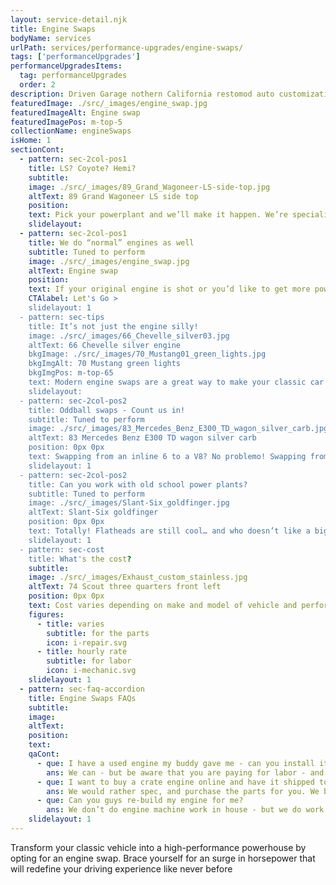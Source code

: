 ```yaml
---
layout: service-detail.njk
title: Engine Swaps
bodyName: services
urlPath: services/performance-upgrades/engine-swaps/
tags: ['performanceUpgrades']
performanceUpgradesItems:
  tag: performanceUpgrades
  order: 2
description: Driven Garage nothern California restomod auto customization and repair shop
featuredImage: ./src/_images/engine_swap.jpg
featuredImageAlt: Engine swap
featuredImagePos: m-top-5
collectionName: engineSwaps
isHome: 1
sectionCont:
  - pattern: sec-2col-pos1
    title: LS? Coyote? Hemi?
    subtitle: 
    image: ./src/_images/89_Grand_Wagoneer-LS-side-top.jpg
    altText: 89 Grand Wagoneer LS side top
    position: 
    text: Pick your powerplant and we’ll make it happen. We’re specialists in modern engine swaps into classic cars - from mild to wild and oddball combos, we love making your classic better with an engine swap. We know the right parts to make it all work seamlessly and make awesome power and reliability. 
    slidelayout:
  - pattern: sec-2col-pos1
    title: We do “normal” engines as well
    subtitle: Tuned to perform
    image: ./src/_images/engine_swap.jpg
    altText: Engine swap
    position: 
    text: If your original engine is shot or you’d like to get more power and performance - we can handle that. Whether it’s sourcing and swapping a crate engine - or working with our rolodex of reputable machine shops on a custom build we can handle it all.
    CTAlabel: Let's Go >
    slidelayout: 1
  - pattern: sec-tips
    title: It’s not just the engine silly!
    image: ./src/_images/66_Chevelle_silver03.jpg
    altText: 66 Chevelle silver engine
    bkgImage: ./src/_images/70_Mustang01_green_lights.jpg
    bkgImgAlt: 70 Mustang green lights
    bkgImgPos: m-top-65
    text: Modern engine swaps are a great way to make your classic car more powerful, reliable and efficient - but along with the engine itself, we also need to modernize the transmission, fuel system, cooling system, exhaust and more. These parts add up and often surprise a customer before they even pull the trigger on a swap.
    slidelayout:
  - pattern: sec-2col-pos2
    title: Oddball swaps - Count us in!
    subtitle: Tuned to perform
    image: ./src/_images/83_Mercedes_Benz_E300_TD_wagon_silver_carb.jpg
    altText: 83 Mercedes Benz E300 TD wagon silver carb
    position: 0px 0px
    text: Swapping from an inline 6 to a V8? No problemo! Swapping from an old 4 cylinder to a modern v8 or inline turbo 4? We got you. Our team is not only well versed in the mechanical end - but we have on staff fabricators who can make brackets, exhaust pipes, crossmembers, etc… oddball swaps are what excites us.  
    slidelayout: 1
  - pattern: sec-2col-pos2
    title: Can you work with old school power plants?
    subtitle: Tuned to perform
    image: ./src/_images/Slant-Six_goldfinger.jpg
    altText: Slant-Six goldfinger
    position: 0px 0px
    text: Totally! Flatheads are still cool… and who doesn’t like a big block with a multi-carb setup and a blower sticking out of the hood. We’ve seen it all and can handle it all.
    slidelayout: 1
  - pattern: sec-cost
    title: What's the cost?
    subtitle: 
    image: ./src/_images/Exhaust_custom_stainless.jpg
    altText: 74 Scout three quarters front left
    position: 0px 0px
    text: Cost varies depending on make and model of vehicle and performance level desired.
    figures:
      - title: varies
        subtitle: for the parts
        icon: i-repair.svg
      - title: hourly rate
        subtitle: for labor
        icon: i-mechanic.svg
    slidelayout: 1
  - pattern: sec-faq-accordion
    title: Engine Swaps FAQs
    subtitle: 
    image: 
    altText: 
    position: 
    text: 
    qaCont:
      - que: I have a used engine my buddy gave me - can you install it?
        ans: We can - but be aware that you are paying for labor - and used parts can have issues. 
      - que: I want to buy a crate engine online and have it shipped to you. Can I do that?
        ans: We would rather spec, and purchase the parts for you. We buy in volume wholesale and can meet or beat most online pricing - and make sure you get the right stuff.
      - que: Can you guys re-build my engine for me?
        ans: We don’t do engine machine work in house - but we do work with several reputable shops to do this work. We either have the machine shop assemble the engine - or in some cases we do the assembly in house.
    slidelayout: 1
---
```


Transform your classic vehicle into a high-performance powerhouse by opting for an engine swap. Brace yourself for an surge in horsepower that will redefine your driving experience like never before